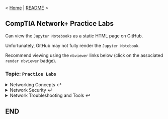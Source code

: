 < [Home](https://github.com/SeanOhAileasa) | [README](https://github.com/SeanOhAileasa/nkp-practice-labs/blob/main/README.md) >

## CompTIA Network+ Practice Labs

Can view the ``Jupyter Notebooks`` as a static HTML page on GitHub.

Unfortunately, GitHub may not fully render the ``Jupyter Notebook``.

Recommend viewing using the ``nbviewer`` links below (click on the associated ``render nbviewer`` badge).

### Topic: ``Practice Labs``

<details close>
	<summary>Networking Concepts &#x21A9;</summary>
<br/>
<details close>
	<summary>Introduction to the OSI Model</summary>

- [Understanding the OSI Model](https://nbviewer.org/github/SeanOhAileasa/nkp-practice-labs/blob/main/rc/networking-concepts/introduction-to-the-osi-model/nkp-understanding-the-osi-model.ipynb#LabTopology) <br/>
- [Categorizing Components Belonging to Layers 1 to 3 of the OSI Model](https://nbviewer.org/github/SeanOhAileasa/nkp-practice-labs/blob/main/rc/networking-concepts/introduction-to-the-osi-model/nkp-categorizing-components-layers-1-to-3-of-the-osi-model.ipynb#LabTopology) <br/>
- [Categorizing Components Belonging to Layers 4 to 7 of the OSI model](https://nbviewer.org/github/SeanOhAileasa/nkp-practice-labs/blob/main/rc/networking-concepts/introduction-to-the-osi-model/nkp-categorizing-components-layers-4-to-7-of-the-osi-model.ipynb#LabTopology) <br/>
</details> <!-- END (Topic: Introduction to the OSI Model) -->
<br/>
<details close>
	<summary>Configure IPv4 and IPv6 Addressing</summary>

- [Configure the Network to Use an ISATAP Router](https://nbviewer.org/github/SeanOhAileasa/nkp-practice-labs/blob/main/rc/networking-concepts/configure-ipv4-and-ipv6-addressing/nkp-configure-the-network-to-use-an-isatap-router.ipynb#LabTopology) <br/>
- [Setup Network Connectivity between IPv4 and IPv6 devices](https://nbviewer.org/github/SeanOhAileasa/nkp-practice-labs/blob/main/rc/networking-concepts/configure-ipv4-and-ipv6-addressing/nkp-setup-network-connectivity-between-ipv4-ipv6-devices.ipynb#LabTopology) <br/>
</details> <!-- END (Topic: Configure IPv4 and IPv6 Addressing) -->
<br/>
</details> <!-- END (Path: Networking Concepts) -->
<details close>
	<summary>Network Security &#x21A9;</summary>
<br/>
<details close>
	<summary>Common Network Vulnerabilities</summary>

- [Spoofing a DNS Server](https://nbviewer.org/github/SeanOhAileasa/nkp-practice-labs/blob/main/rc/network-security/common-network-vulnerabilities/nkp-spoofing-a-dns-server.ipynb#LabTopology) <br/>
</details> <!-- END (Topic: Common Network Vulnerabilities) -->
<br/>
</details> <!-- END (Path: Network Security) -->
<details close>
	<summary>Network Troubleshooting and Tools &#x21A9;</summary>
<br/>
<details close>
	<summary>Troubleshoot Network Connectivity with Network Utilities</summary>

- [``ipconfig``](https://nbviewer.org/github/SeanOhAileasa/nkp-practice-labs/blob/main/rc/network-troubleshooting-and-tools/troubleshoot-network-connectivity-with-network-utilties/nkp-ipconfig.ipynb#LabTopology) <br/>
- [``pathping``](https://nbviewer.org/github/SeanOhAileasa/nkp-practice-labs/blob/main/rc/network-troubleshooting-and-tools/troubleshoot-network-connectivity-with-network-utilties/nkp-pathping.ipynb#LabTopology) <br/>
- [``route``](https://nbviewer.org/github/SeanOhAileasa/nkp-practice-labs/blob/main/rc/network-troubleshooting-and-tools/troubleshoot-network-connectivity-with-network-utilties/nkp-route.ipynb#LabTopology) <br/>
- [``iptables``](https://nbviewer.org/github/SeanOhAileasa/nkp-practice-labs/blob/main/rc/network-troubleshooting-and-tools/troubleshoot-network-connectivity-with-network-utilties/nkp-iptables.ipynb#LabTopology) <br/>
- [``tcpdump``](https://nbviewer.org/github/SeanOhAileasa/nkp-practice-labs/blob/main/rc/network-troubleshooting-and-tools/troubleshoot-network-connectivity-with-network-utilties/nkp-tcpdump.ipynb#LabTopology) <br/>
- [``nmap``](https://nbviewer.org/github/SeanOhAileasa/nkp-practice-labs/blob/main/rc/network-troubleshooting-and-tools/troubleshoot-network-connectivity-with-network-utilties/nkp-nmap.ipynb#LabTopology) <br/>
</details> <!-- END (Topic: Troubleshoot Network Connectivity with Network Utilities) -->
<br/>
<details close>
	<summary>Troubleshoot Internet Connection and DNS Issues</summary>

- [Troubleshooting Network Connectivity Issues](https://nbviewer.org/github/SeanOhAileasa/nkp-practice-labs/blob/main/rc/network-troubleshooting-and-tools/troubleshoot-internet-connection-and-dns-issues/nkp-troubleshooting-network-connectivity-issues.ipynb#LabTopology) <br/>
- [Troubleshooting Network Connectivity - DNS Issues](https://nbviewer.org/github/SeanOhAileasa/nkp-practice-labs/blob/main/rc/network-troubleshooting-and-tools/troubleshoot-internet-connection-and-dns-issues/nkp-troubleshooting-network-connectivity-dns-issues.ipynb#LabTopology) <br/>
</details> <!-- END (Topic: Troubleshoot Internet Connection and DNS Issues) -->
<br/>
</details> <!-- END (Path: Network Troubleshooting and Tools) -->

## END